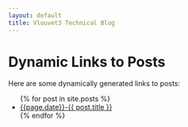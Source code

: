 ```yaml
---
layout: default
title: Vlouvet3 Technical Blog
---
```


<link rel="shortcut icon" type="image/png" href="/docs/assets/favicon.ico">

# Dynamic Links to Posts

Here are some dynamically generated links to posts:

<ul>
{% for post in site.posts %}
  <li><a href="{{ post.url }}">{{page.date}}-{{ post.title }}</a></li>
{% endfor %}
</ul>
